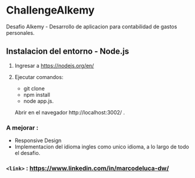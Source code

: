 # ChallengeAlkemy

Desafio Alkemy - Desarrollo de aplicacion para contabilidad de gastos personales.

## Instalacion del entorno - Node.js

1. Ingresar a https://nodejs.org/en/
1. Ejecutar comandos:<br>
   - git clone <br>
   - npm install <br>
   - node app.js.
   
   Abrir en el navegador http://localhost:3002/ .
   
   
  ### A mejorar :
  - Responsive Design
  - Implementacion del idioma ingles como unico idioma, a lo largo de todo el desafio.
  
  ### `<link>` : https://www.linkedin.com/in/marcodeluca-dw/
